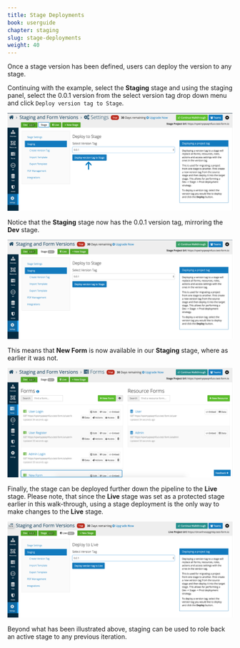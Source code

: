 ```yaml
---
title: Stage Deployments
book: userguide
chapter: staging
slug: stage-deployments
weight: 40
---
```

Once a stage version has been defined, users can deploy the version to any stage.  
 
Continuing with the example, select the **Staging** stage and using the staging panel, select the
0.0.1 version from the select version tag drop down menu and click ```Deploy version tag to Stage```. 

![](/assets/img/userguide/userguide-stage-deployment-1.png)

Notice that the **Staging** stage now has the 0.0.1 version tag, mirroring the **Dev** stage. 

![](/assets/img/userguide/userguide-stage-deployment-2.png)

This means that **New Form** is now available in our **Staging** stage, where as earlier it was not.  

![](/assets/img/userguide/userguide-stage-deployment-3.png)

Finally, the stage can be deployed further down the pipeline to the **Live** stage. 
Please note, that since the **Live** stage was set as a protected stage earlier in this walk-through,
using a stage deployment is the only way to make changes to the **Live** stage.  

![](/assets/img/userguide/userguide-stage-deployment-4.png)

Beyond what has been illustrated above, staging can be used to role back an active stage to any previous iteration. 